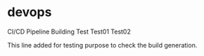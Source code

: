 # devops
CI/CD Pipeline Building
Test
Test01
Test02

This line added for testing purpose to check the build generation.
